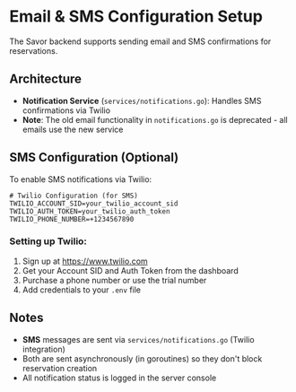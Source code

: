 # Email & SMS Configuration Setup

The Savor backend supports sending email and SMS confirmations for reservations.

## Architecture

- **Notification Service** (`services/notifications.go`): Handles SMS confirmations via Twilio
- **Note**: The old email functionality in `notifications.go` is deprecated - all emails use the new service

## SMS Configuration (Optional)

To enable SMS notifications via Twilio:

```env
# Twilio Configuration (for SMS)
TWILIO_ACCOUNT_SID=your_twilio_account_sid
TWILIO_AUTH_TOKEN=your_twilio_auth_token
TWILIO_PHONE_NUMBER=+1234567890
```

### Setting up Twilio:
1. Sign up at https://www.twilio.com
2. Get your Account SID and Auth Token from the dashboard
3. Purchase a phone number or use the trial number
4. Add credentials to your `.env` file

## Notes

- **SMS** messages are sent via `services/notifications.go` (Twilio integration)
- Both are sent asynchronously (in goroutines) so they don't block reservation creation
- All notification status is logged in the server console

